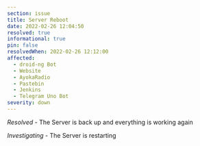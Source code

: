 ```yaml
---
section: issue
title: Server Reboot
date: 2022-02-26 12:04:50
resolved: true
informational: true
pin: false
resolvedWhen: 2022-02-26 12:12:00
affected:
  - droid-ng Bot
  - Website
  - AyokaRadio
  - Pastebin
  - Jenkins
  - Telegram Uno Bot
severity: down
---
```


*Resolved* - The Server is back up and everything is working again

*Investigating* - The Server is restarting
